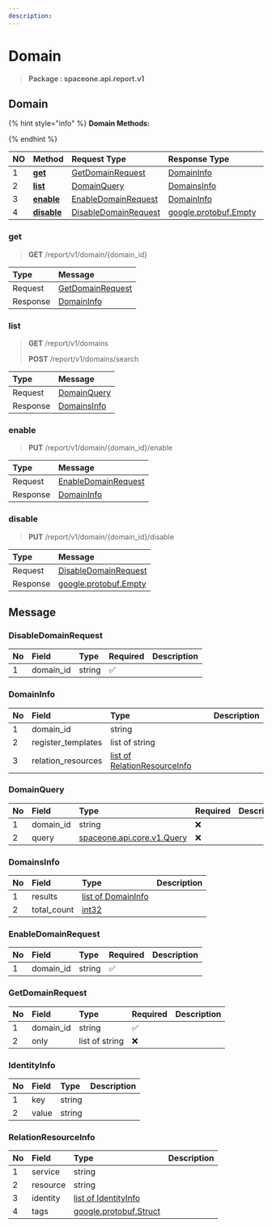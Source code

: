 ```yaml
---
description:  
---
```

# Domain

>  **Package : spaceone.api.report.v1**

## Domain

{% hint style="info" %}
**Domain Methods:**

{%  endhint %}


| NO |  Method | Request Type | Response Type | Description |
| :--- | :--- | :--- | :--- | :--- |
| 1 | [**get**](domain.md#get)|   [GetDomainRequest](domain.md#getdomainrequest) |   [DomainInfo](domain.md#domaininfo) |  |
| 2 | [**list**](domain.md#list)|   [DomainQuery](domain.md#domainquery) |   [DomainsInfo](domain.md#domainsinfo) |  |
| 3 | [**enable**](domain.md#enable)|   [EnableDomainRequest](domain.md#enabledomainrequest) |   [DomainInfo](domain.md#domaininfo) |  |
| 4 | [**disable**](domain.md#disable)|   [DisableDomainRequest](domain.md#disabledomainrequest) |  [google.protobuf.Empty](https://github.com/protocolbuffers/protobuf/blob/master/src/google/protobuf/empty.proto)|  | 
 

 
### get
> **GET** /report/v1/domain/{domain_id}
>


| Type | Message |
| :--- | :--- |
| Request | [GetDomainRequest](domain.md#getdomainrequest) |
| Response |  [DomainInfo](domain.md#domaininfo)  |
 
 

 
### list
> **GET** /report/v1/domains
>
> **POST** /report/v1/domains/search



| Type | Message |
| :--- | :--- |
| Request | [DomainQuery](domain.md#domainquery) |
| Response |  [DomainsInfo](domain.md#domainsinfo)  |
 
 

 
### enable
> **PUT** /report/v1/domain/{domain_id}/enable
>


| Type | Message |
| :--- | :--- |
| Request | [EnableDomainRequest](domain.md#enabledomainrequest) |
| Response |  [DomainInfo](domain.md#domaininfo)  |
 
 

 
### disable
> **PUT** /report/v1/domain/{domain_id}/disable
>


| Type | Message |
| :--- | :--- |
| Request | [DisableDomainRequest](domain.md#disabledomainrequest) |
| Response | [google.protobuf.Empty](https://github.com/protocolbuffers/protobuf/blob/master/src/google/protobuf/empty.proto) |


## 

## Message

### DisableDomainRequest
| No | Field | Type | Required | Description |
| :--- | :--- | :--- | :--- | :--- |
| 1 | domain_id |string|✅| |

### DomainInfo
| No | Field | Type |  Description |
| :--- | :--- | :--- | :--- |
| 1 | domain_id |string | |
| 2 | register_templates |list of string | |
| 3 | relation_resources |[list of RelationResourceInfo](domain.md#relationresourceinfo) | |

### DomainQuery
| No | Field | Type | Required | Description |
| :--- | :--- | :--- | :--- | :--- |
| 1 | domain_id |string|❌| |
| 2 | query |[spaceone.api.core.v1.Query](https://spaceone-dev.gitbook.io/api-reference/common-v1/search-query)|❌| |

### DomainsInfo
| No | Field | Type |  Description |
| :--- | :--- | :--- | :--- |
| 1 | results |[list of DomainInfo](domain.md#domaininfo) | |
| 2 | total_count |[int32](https://github.com/protocolbuffers/protobuf/blob/master/src/google/protobuf/type.proto) | |

### EnableDomainRequest
| No | Field | Type | Required | Description |
| :--- | :--- | :--- | :--- | :--- |
| 1 | domain_id |string|✅| |

### GetDomainRequest
| No | Field | Type | Required | Description |
| :--- | :--- | :--- | :--- | :--- |
| 1 | domain_id |string|✅| |
| 2 | only |list of string|❌| |

### IdentityInfo
| No | Field | Type |  Description |
| :--- | :--- | :--- | :--- |
| 1 | key |string | |
| 2 | value |string | |

### RelationResourceInfo
| No | Field | Type |  Description |
| :--- | :--- | :--- | :--- |
| 1 | service |string | |
| 2 | resource |string | |
| 3 | identity |[list of IdentityInfo](domain.md#identityinfo) | |
| 4 | tags |[google.protobuf.Struct](https://github.com/protocolbuffers/protobuf/blob/master/src/google/protobuf/struct.proto) | |

